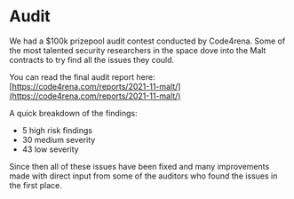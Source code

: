 # Audit

We had a $100k prizepool audit contest conducted by Code4rena. Some of the most talented security researchers in the space dove into the Malt contracts to try find all the issues they could.

You can read the final audit report here: [https://code4rena.com/reports/2021-11-malt/](https://code4rena.com/reports/2021-11-malt/)

A quick breakdown of the findings:
* 5 high risk findings
* 30 medium severity
* 43 low severity

Since then all of these issues have been fixed and many improvements made with direct input from some of the auditors who found the issues in the first place.
